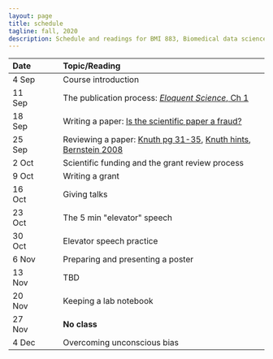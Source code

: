 ```yaml
---
layout: page
title: schedule
tagline: fall, 2020
description: Schedule and readings for BMI 883, Biomedical data science professional skills
---
```


| Date    | &nbsp;&nbsp;&nbsp;&nbsp;   | Topic/Reading  |
| :------ | -- | :----- |
| 4 Sep   |    | Course introduction |
| 11 Sep  |    | The publication process: [_Eloquent Science_, Ch 1](https://ebookcentral.proquest.com/lib/wisc/reader.action?docID=1115549) |
| 18 Sep  |    | Writing a paper: [Is the scientific paper a fraud?](http://www.weizmann.ac.il/mcb/UriAlon/sites/mcb.UriAlon/files/uploads/medawar.pdf) |
| 25 Sep  |    | Reviewing a paper: [Knuth pg 31-35](https://jmlr.csail.mit.edu/reviewing-papers/knuth_mathematical_writing.pdf), [Knuth hints](http://www.ifs.tuwien.ac.at/~silvia/research-tips/Knuth.pdf), [Bernstein 2008](https://www.markbernstein.org/elements/Reviewing.pdf) |
| 2 Oct   |    | Scientific funding and the grant review process |
| 9 Oct   |    | Writing a grant |
| 16 Oct  |    | Giving talks |
| 23 Oct  |    | The 5 min "elevator" speech |
| 30 Oct  |    | Elevator speech practice |
| 6 Nov   |    | Preparing and presenting a poster |
| 13 Nov  |    | TBD |
| 20 Nov  |    | Keeping a lab notebook |
| 27 Nov  |    | **No class** |
| 4 Dec   |    | Overcoming unconscious bias |
